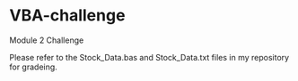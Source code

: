 # VBA-challenge
Module 2 Challenge

Please refer to the Stock_Data.bas and Stock_Data.txt files in my repository for gradeing. 
